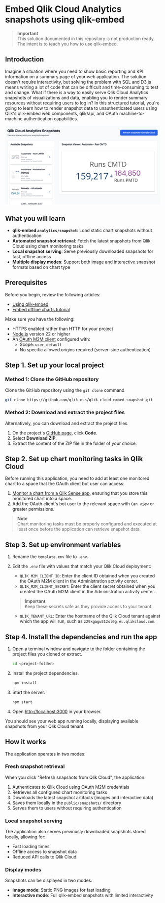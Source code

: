 # Embed Qlik Cloud Analytics snapshots using qlik-embed

> **Important**  
> This solution documented in this repository is not production ready. The intent is to teach you how to use qlik-embed.

## Introduction

Imagine a situation where you need to show basic reporting and KPI information on a summary page of your web application. The solution doesn't require interactivity, but solving the problem with SQL and D3.js means writing a lot of code that can be difficult and time-consuming to test and change. What if there is a way to easily serve Qlik Cloud Analytics snapshots of visualizations and data, enabling you to render summary resources without requiring users to log in? In this structured tutorial, you're going to learn how to render snapshot data to unauthenticated users using Qlik's qlik-embed web components, qlik/api, and OAuth machine-to-machine authentication capabilities.

![Screenshot of resulting embedded snapshots](docs/screenshot.png)

## What you will learn

- **qlik-embed `analytics/snapshot`**: Load static chart snapshots without authentication
- **Automated snapshot retrieval**: Fetch the latest snapshots from Qlik Cloud using chart monitoring tasks
- **Local snapshot serving**: Serve previously downloaded snapshots for fast, offline access
- **Multiple display modes**: Support both image and interactive snapshot formats based on chart type

## Prerequisites

Before you begin, review the following articles:

- [Using qlik-embed](https://qlik.dev/embed/qlik-embed/)
- [Embed offline charts tutorial](https://qlik.dev/embed/qlik-embed/quickstart/qlik-embed-offline-snapshots-m2m-tutorial/)

Make sure you have the following:

- HTTPS enabled rather than HTTP for your project
- [Node.js](https://nodejs.org/) version 22 or higher
- An [OAuth M2M client](https://qlik.dev/authenticate/oauth/create/create-oauth-client/) configured with:
  - Scope: `user_default`
  - No specific allowed origins required (server-side authentication)

## Step 1. Set up your local project

### Method 1: Clone the GitHub repository

Clone the GitHub repository using the `git clone` command.

```bash
git clone https://github.com/qlik-oss/qlik-cloud-embed-snapshot.git
```

### Method 2: Download and extract the project files

Alternatively, you can download and extract the project files.

1. On the project's [GitHub page](https://github.com/qlik-oss/qlik-cloud-embed-snapshot), click **Code**.
2. Select **Download ZIP**.
3. Extract the content of the ZIP file in the folder of your choice.

## Step 2. Set up chart monitoring tasks in Qlik Cloud

Before running this application, you need to add at least one monitored chart to a space that the OAuth client bot user can access:

1. [Monitor a chart from a Qlik Sense app](https://help.qlik.com/en-US/cloud-services/Subsystems/Hub/Content/Sense_Hub/Hub/monitor-charts-hub.htm), ensuring that you store this monitored chart into a space.
2. Add the OAuth client's bot user to the relevant space with `Can view` or greater permissions.

> **Note**  
> Chart monitoring tasks must be properly configured and executed at least once before the application can retrieve snapshot data.

## Step 3. Set up environment variables

1. Rename the `template.env` file to `.env`.
2. Edit the `.env` file with values that match your Qlik Cloud deployment:
   - `QLIK_M2M_CLIENT_ID`: Enter the client ID obtained when you created the OAuth M2M client in the Administration activity center.
   - `QLIK_M2M_CLIENT_SECRET`: Enter the client secret obtained when you created the OAuth M2M client in the Administration activity center.
   
   > **Important**  
   > Keep these secrets safe as they provide access to your tenant.
   
   - `QLIK_TENANT_URL`: Enter the hostname of the Qlik Cloud tenant against which the app will run, such as `z29kgagw312sl0g.eu.qlikcloud.com`.

## Step 4. Install the dependencies and run the app

1. Open a terminal window and navigate to the folder containing the project files you cloned or extract.

   ```bash
   cd <project-folder>
   ```

2. Install the project dependencies.

   ```bash
   npm install
   ```

3. Start the server:

   ```bash
   npm start
   ```

4. Open [http://localhost:3000](http://localhost:3000/) in your browser.

You should see your web app running locally, displaying available snapshots from your Qlik Cloud tenant.

## How it works

The application operates in two modes:

### Fresh snapshot retrieval

When you click "Refresh snapshots from Qlik Cloud", the application:

1. Authenticates to Qlik Cloud using OAuth M2M credentials
2. Retrieves all configured chart monitoring tasks
3. Downloads the latest snapshot artifacts (images and interactive data)
4. Saves them locally in the `public/snapshots/` directory
5. Serves them to users without requiring authentication

### Local snapshot serving

The application also serves previously downloaded snapshots stored locally, allowing for:

- Fast loading times
- Offline access to snapshot data
- Reduced API calls to Qlik Cloud

### Display modes

Snapshots can be displayed in two modes:

- **Image mode**: Static PNG images for fast loading
- **Interactive mode**: Full qlik-embed snapshots with limited interactivity
